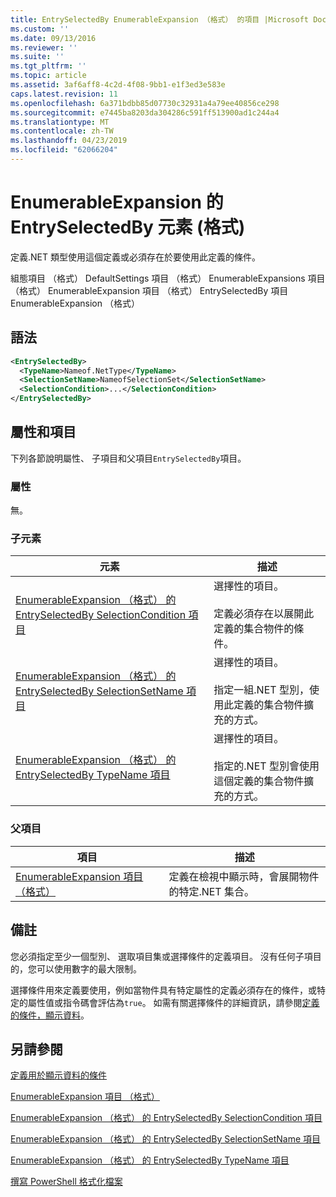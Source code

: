 ```yaml
---
title: EntrySelectedBy EnumerableExpansion （格式） 的項目 |Microsoft Docs
ms.custom: ''
ms.date: 09/13/2016
ms.reviewer: ''
ms.suite: ''
ms.tgt_pltfrm: ''
ms.topic: article
ms.assetid: 3af6aff8-4c2d-4f08-9bb1-e1f3ed3e583e
caps.latest.revision: 11
ms.openlocfilehash: 6a371bdbb85d07730c32931a4a79ee40856ce298
ms.sourcegitcommit: e7445ba8203da304286c591ff513900ad1c244a4
ms.translationtype: MT
ms.contentlocale: zh-TW
ms.lasthandoff: 04/23/2019
ms.locfileid: "62066204"
---
```

# <a name="entryselectedby-element-for-enumerableexpansion-format"></a>EnumerableExpansion 的 EntrySelectedBy 元素 (格式)

定義.NET 類型使用這個定義或必須存在於要使用此定義的條件。

組態項目 （格式） DefaultSettings 項目 （格式） EnumerableExpansions 項目 （格式） EnumerableExpansion 項目 （格式） EntrySelectedBy 項目 EnumerableExpansion （格式）

## <a name="syntax"></a>語法

```xml
<EntrySelectedBy>
  <TypeName>Nameof.NetType</TypeName>
  <SelectionSetName>NameofSelectionSet</SelectionSetName>
  <SelectionCondition>...</SelectionCondition>
</EntrySelectedBy>
```

## <a name="attributes-and-elements"></a>屬性和項目

下列各節說明屬性、 子項目和父項目`EntrySelectedBy`項目。

### <a name="attributes"></a>屬性

無。

### <a name="child-elements"></a>子元素

|元素|描述|
|-------------|-----------------|
|[EnumerableExpansion （格式） 的 EntrySelectedBy SelectionCondition 項目](./selectioncondition-element-for-entryselectedby-for-enumerableexpansion-format.md)|選擇性的項目。<br /><br /> 定義必須存在以展開此定義的集合物件的條件。|
|[EnumerableExpansion （格式） 的 EntrySelectedBy SelectionSetName 項目](./selectionsetname-element-for-entryselectedby-for-enumerableexpansion-format.md)|選擇性的項目。<br /><br /> 指定一組.NET 型別，使用此定義的集合物件擴充的方式。|
|[EnumerableExpansion （格式） 的 EntrySelectedBy TypeName 項目](./typename-element-for-entryselectedby-for-enumerableexpansion-format.md)|選擇性的項目。<br /><br /> 指定的.NET 型別會使用這個定義的集合物件擴充的方式。|

### <a name="parent-elements"></a>父項目

|項目|描述|
|-------------|-----------------|
|[EnumerableExpansion 項目 （格式）](./enumerableexpansion-element-format.md)|定義在檢視中顯示時，會展開物件的特定.NET 集合。|

## <a name="remarks"></a>備註

您必須指定至少一個型別、 選取項目集或選擇條件的定義項目。 沒有任何子項目的，您可以使用數字的最大限制。

選擇條件用來定義要使用，例如當物件具有特定屬性的定義必須存在的條件，或特定的屬性值或指令碼會評估為`true`。 如需有關選擇條件的詳細資訊，請參閱[定義的條件，顯示資料](./defining-conditions-for-displaying-data.md)。

## <a name="see-also"></a>另請參閱

[定義用於顯示資料的條件](./defining-conditions-for-displaying-data.md)

[EnumerableExpansion 項目 （格式）](./enumerableexpansion-element-format.md)

[EnumerableExpansion （格式） 的 EntrySelectedBy SelectionCondition 項目](./selectioncondition-element-for-entryselectedby-for-enumerableexpansion-format.md)

[EnumerableExpansion （格式） 的 EntrySelectedBy SelectionSetName 項目](./selectionsetname-element-for-entryselectedby-for-enumerableexpansion-format.md)

[EnumerableExpansion （格式） 的 EntrySelectedBy TypeName 項目](./typename-element-for-entryselectedby-for-enumerableexpansion-format.md)

[撰寫 PowerShell 格式化檔案](./writing-a-powershell-formatting-file.md)
